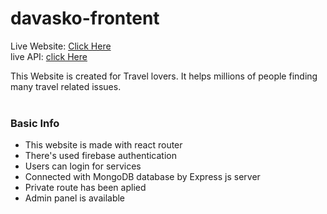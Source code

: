 # davasko-frontent

Live Website: <a href="https://davaskog.web.app/">Click Here</a><br />
live API: <a href="https://morning-ridge-69827.herokuapp.com/">click Here</a><br />

This Website is created for Travel lovers. It helps millions of people finding many travel related issues.<br /><br />

### Basic Info

* This website is made with react router
* There's used firebase authentication
* Users can login for services
* Connected with MongoDB database by Express js server
* Private route has been aplied
* Admin panel is available